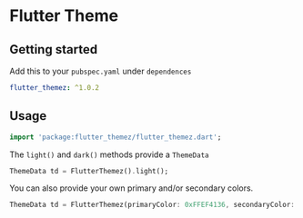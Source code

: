 # Flutter Theme

## Getting started

Add this to your `pubspec.yaml` under `dependences`

```yaml
flutter_themez: ^1.0.2
```

## Usage

```dart
import 'package:flutter_themez/flutter_themez.dart';
```

The `light()` and `dark()` methods provide a `ThemeData`

```dart
ThemeData td = FlutterThemez().light();
```

You can also provide your own primary and/or secondary colors.

```dart
ThemeData td = FlutterThemez(primaryColor: 0xFFEF4136, secondaryColor: 0xFFFBB040).dark();
```
